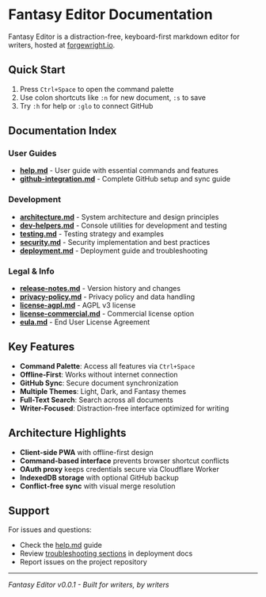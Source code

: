 # Fantasy Editor Documentation

Fantasy Editor is a distraction-free, keyboard-first markdown editor for writers, hosted at [forgewright.io](https://forgewright.io).

## Quick Start

1. Press `Ctrl+Space` to open the command palette
2. Use colon shortcuts like `:n` for new document, `:s` to save
3. Try `:h` for help or `:glo` to connect GitHub

## Documentation Index

### User Guides
- **[help.md](help.md)** - User guide with essential commands and features
- **[github-integration.md](github-integration.md)** - Complete GitHub setup and sync guide

### Development
- **[architecture.md](architecture.md)** - System architecture and design principles
- **[dev-helpers.md](dev-helpers.md)** - Console utilities for development and testing
- **[testing.md](testing.md)** - Testing strategy and examples
- **[security.md](security.md)** - Security implementation and best practices
- **[deployment.md](deployment.md)** - Deployment guide and troubleshooting

### Legal & Info
- **[release-notes.md](release-notes.md)** - Version history and changes
- **[privacy-policy.md](privacy-policy.md)** - Privacy policy and data handling
- **[license-agpl.md](license-agpl.md)** - AGPL v3 license
- **[license-commercial.md](license-commercial.md)** - Commercial license option
- **[eula.md](eula.md)** - End User License Agreement

## Key Features

- **Command Palette**: Access all features via `Ctrl+Space`
- **Offline-First**: Works without internet connection
- **GitHub Sync**: Secure document synchronization
- **Multiple Themes**: Light, Dark, and Fantasy themes
- **Full-Text Search**: Search across all documents
- **Writer-Focused**: Distraction-free interface optimized for writing

## Architecture Highlights

- **Client-side PWA** with offline-first design
- **Command-based interface** prevents browser shortcut conflicts
- **OAuth proxy** keeps credentials secure via Cloudflare Worker
- **IndexedDB storage** with optional GitHub backup
- **Conflict-free sync** with visual merge resolution

## Support

For issues and questions:
- Check the [help.md](help.md) guide
- Review [troubleshooting sections](deployment.md#troubleshooting) in deployment docs
- Report issues on the project repository

---

*Fantasy Editor v0.0.1 - Built for writers, by writers*